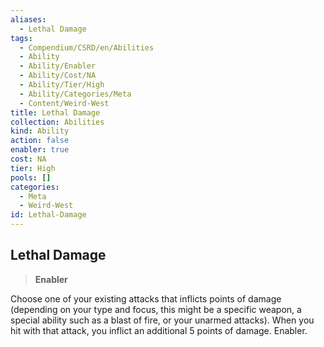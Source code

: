 ```yaml
---
aliases:
  - Lethal Damage
tags:
  - Compendium/CSRD/en/Abilities
  - Ability
  - Ability/Enabler
  - Ability/Cost/NA
  - Ability/Tier/High
  - Ability/Categories/Meta
  - Content/Weird-West
title: Lethal Damage
collection: Abilities
kind: Ability
action: false
enabler: true
cost: NA
tier: High
pools: []
categories:
  - Meta
  - Weird-West
id: Lethal-Damage
---
```

## Lethal Damage  
  
>**Enabler**
  
  
  
Choose one of your existing attacks that inflicts points of damage (depending on your type and focus, this might be a specific weapon, a special ability such as a blast of fire, or your unarmed attacks). When you hit with that attack, you inflict an additional 5 points of damage. Enabler.
